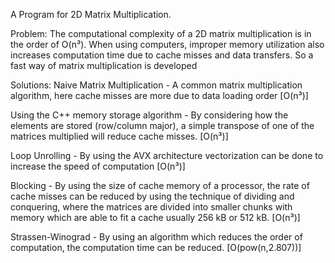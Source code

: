 A Program for 2D Matrix Multiplication.

Problem:
	The computational complexity of a 2D matrix multiplication is in the order of O(n³). When using computers, improper memory utilization also increases computation time due to cache misses and data transfers. So a fast way of matrix multiplication is developed


Solutions:
Naive Matrix Multiplication - A common matrix multiplication algorithm, here cache misses are more due to data loading order [O(n³)]

Using the C++ memory storage algorithm - By considering how the elements are stored (row/column major), a simple transpose of one of the matrices multiplied will reduce cache misses. [O(n³)]

Loop Unrolling - By using the AVX architecture vectorization can be done to increase the speed of computation [O(n³)]

Blocking - By using the size of cache memory of a processor, the rate of cache misses can be reduced by using the technique of dividing and conquering, where the matrices are divided into smaller chunks with memory which are able to fit a cache usually 256 kB or 512 kB. [O(n³)]

Strassen-Winograd - By using an algorithm which reduces the order of computation, the computation time can be reduced. [O(pow(n,2.807))]

